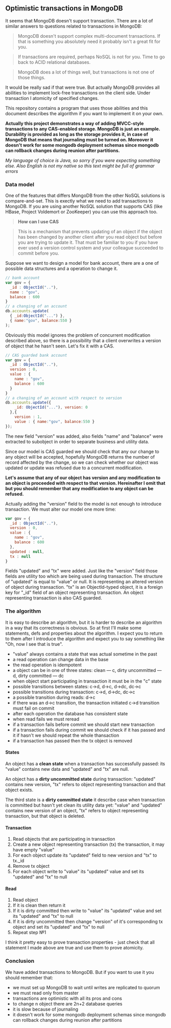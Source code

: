 ## Optimistic transactions in MongoDB

It seems that MongoDB doesn't support transaction. There are a lot of similar answers to questions
related to transactions in MongoDB:

> MongoDB doesn't support complex multi-document transactions. If that is something you absolutely 
need it probably isn't a great fit for you.

> If transactions are required, perhaps NoSQL is not for you. Time to go back to ACID relational databases.

> MongoDB does a lot of things well, but transactions is not one of those things.

It would be really sad if that were true. But actually MongoDB provides all abilities to implement 
lock-free transactions on the client side. Under transaction I atomicity of specified changes.

This repository contains a program that uses those abilities and this document describes the algorithm if you
want to implement it on your own. 

<b>Actually this project demonstrates a way of adding MVCC-style transactions to any CAS-enabled storage. 
MongoDB is just an example. Durability is provided as long as the storage provides it, in case of MongoDB 
that means that journaling must be turned on. Moreover it doesn't work for some mongodb deployment schemas 
since mongodb can rollback changes during reunion after partitions.</b>

*My language of choice is Java, so sorry if you were expecting something else. Also English is not my native so
this text might be full of grammar errors*

### Data model

One of the features that differs MongoDB from the other NoSQL solutions is compare-and-set.
This is exectly what we need to add transactions to MongoDB. If you are using another NoSQL solution
that supports CAS (like HBase, Project Voldemort or ZooKeeper) you can use this approach too.

> **How can I use CAS**

> This is a mechanism that prevents updating of an object if the object has been changed by another client after
you read object but before you are trying to update it. That must be familiar to you if you have ever used a 
version control system and your colleague succeeded to commit before you.

Suppose we want to design a model for bank account, there are a one of possible data structures and a operation to 
change it.

```javascript
// bank account
var gov = {
  _id : ObjectId(".."),
  name : "gov",
  balance : 600
}
// a changing of an account
db.accounts.update( 
  { _id:ObjectId("...") }, 
  { name:"gov", balance:550 }
);
```

Obviously this model ignores the problem of concurrent modification described above, so there is a possibility that
a client overwrites a version of object that he hasn't seen. Let's fix it with a CAS.

```javascript
// CAS guarded bank account
var gov = {
  _id : ObjectId(".."),
  version : 0,
  value : {
    name : "gov",
    balance : 600
  }
}
// a changing of an account with respect to version
db.accounts.update({ 
    _id: ObjectId("..."), version: 0
  },{ 
    version : 1, 
    value : { name:"gov", balance:550 } 
});
```

The new field "version" was added, also fields "name" and "balance" were extracted to subobject in order to separate
business and utility data.

Since our model is CAS guarded we should check that any our change to any object will be accepted, hopefully
MongoDB returns the number of record affected by the change, so we can check whether our object was updated or 
update was refused due to a concurrent modification.

**Let's assume that any of our object has version and any modification to an object is proceeded 
with respect to that version. Hereinafter I omit that but you should remember that any modification
to any object can be refused.**

Actually adding the "version" field to the model is not enough to introduce transaction. We must alter our model
one more time:

```javascript
var gov = {
  _id : ObjectId(".."),
  version : 0,
  value : {
    name : "gov",
    balance : 600
  },
  updated : null,
  tx : null
}
```

Fields "updated" and "tx" were added. Just like the "version" field those fields are utility too which are 
being used during transaction. The structure of "updated" is equal to "value" or null. It is representing an 
altered version of object during transaction. "tx" is an ObjectId-typed object, it is a foreign key for "_id" 
field of an object representing transaction. An object representing transaction is also CAS guarded.

### The algorithm

It is easy to describe an algorithm, but it is harder to describe an algorithm in a way that its correctness 
is obvious. So at first I'll make some statements, defs and properties about the algorithm. I expect you to
return to them after I introduce the algorithm and expect you to say something like "Oh, now I see that is true".

- "value" always contains a state that was actual sometime in the past
- a read operation can change data in the base
- the read operation is idempotent
- a object can be in one of three states: clean — c, dirty uncommitted — d, dirty committed — dc
- when object start participating in transaction it must be in the "c" state
- possible transitions between states: c→d, d→c, d→dc, dc→c
- possible transitions during transaction: c→d, d→dc, dc→c
- a possible transition during reads: d→c
- if there was an d→c transition, the transaction initiated c→d transition must fail on commit
- after each operation the database has consistent state
- when read fails we must reread
- if a transaction fails before commit we should start new transaction
- if a transaction fails during commit we should check if it has passed 
  and it if hasn't we should repeat the whole thansaction
- if a transaction has passed then the tx object is removed

#### States

An object has a **clean state** when a transaction has successfully passed: its "value" contains new data 
and "updated" and "tx" are null.

An object has a **dirty uncommitted state** during transaction: "updated" contains new version, "tx" refers to
object representing transaction and that object exists.

The third state is a **dirty committed state** it describe case when transaction is committed but hasn't yet clean
its utility data yet: "value" and "updated" contains new version of an object, "tx" refers to
object representing transaction, but that object is deleted.

#### Transaction

1. Read objects that are participating in transaction
2. Create a new object representing transaction (tx) the transaction, it may have empty "value"
3. For each object update its "updated" field to new version and "tx" to tx._id
4. Remove tx object
5. For each object write to "value" its "updated" value and set its "updated" and "tx" to null

#### Read

1. Read object
2. If it is clean then return it
3. If it is dirty committed then write to "value" its "updated" value and set its "updated" and "tx" to null
4. If it is dirty uncommitted then change "version" of it's corresponding tx object and set its "updated" 
   and "tx" to null
5. Repeat step №1

I think it pretty easy to prove transaction properties - just check that all statement I made above are true and 
use them to prove atomicity.

### Conclusion

We have added transactions to MongoDB. But if you want to use it you should remember that:
- we must set up MongoDB to wait until writes are replicated to quorum
- we must read only from master
- transactions are optimistic with all its pros and cons
- to change n object there are 2n+2 database queries
- it is slow because of journaling
- it doesn't work for some mongodb deployment schemas since mongodb can rollback changes during reunion after partitions
